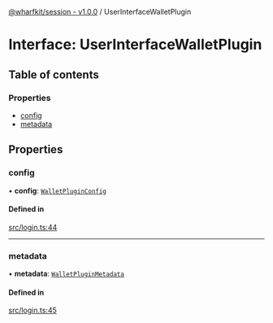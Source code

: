 [@wharfkit/session - v1.0.0](/docs/testREADME.md) / UserInterfaceWalletPlugin

# Interface: UserInterfaceWalletPlugin

## Table of contents

### Properties

- [config](/docs/testinterfaces/UserInterfaceWalletPlugin.md#config)
- [metadata](/docs/testinterfaces/UserInterfaceWalletPlugin.md#metadata)

## Properties

### config

• **config**: [`WalletPluginConfig`](/docs/testinterfaces/WalletPluginConfig.md)

#### Defined in

[src/login.ts:44](https://github.com/wharfkit/session/blob/3f0b05c/src/login.ts#L44)

___

### metadata

• **metadata**: [`WalletPluginMetadata`](/docs/testclasses/WalletPluginMetadata.md)

#### Defined in

[src/login.ts:45](https://github.com/wharfkit/session/blob/3f0b05c/src/login.ts#L45)
